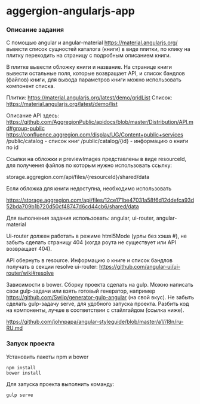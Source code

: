 # aggergion-angularjs-app
### Описание задания
С помощью angular и angular-material https://material.angularjs.org/ вывести список сущностей каталога (книги) в виде плитки, по клику на плитку переходить на страницу с подробным описанием книги.

В плитке вывести обложку книги и название. На странице книги вывести остальные поля, которые возвращает API, и список бандлов (файлов) книги, для вывода параметров книги можно использовать компонент списка.

Плитки: https://material.angularjs.org/latest/demo/gridList
Список: https://material.angularjs.org/latest/demo/list

Описание API здесь: https://github.com/AggregionPublic/apidocs/blob/master/Distribution/API.md#group-public
https://confluence.aggregion.com/display/UG/Content+public+services
/public/catalog - список книг
/public/catalog/{id} - информацию о книги по id

Ссылки на обложки и previewImages представлены в виде resourceId, для получения файлов по которым нужно использовать ссылку:

storage.aggregion.com/api/files/{resourceId}/shared/data

Если обложка для книги недоступна, необходимо использовать

https://storage.aggregion.com/api/files/12ce171be47031a58f6d12ddefca93d52bda709b1b720d50cf48747d6cd44cb6/shared/data

Для выполнения задания использовать: angular, ui-router, angular-material

Ui-router должен работать в режиме html5Mode (урлы без хэша #), не забыть сделать страницу 404 (когда роута не существует или API возвращает 404).

API обернуть в resource.
Информацию о книге и список бандлов получать в секции resolve ui-router: https://github.com/angular-ui/ui-router/wiki#resolve

Зависимости в bower. Сборку проекта сделать на gulp. Можно написать свои gulp-задачи или взять готовый генератор, например https://github.com/Swiip/generator-gulp-angular (на свой вкус).
Не забыть сделать gulp-задачу serve, для удобного запуска проекта. Разбить код на компоненты, лучше в соответствии с стайлгайдом (ссылка ниже).

https://github.com/johnpapa/angular-styleguide/blob/master/a1/i18n/ru-RU.md

### Запуск проекта
Установить пакеты npm и bower
```
npm install
bower install
```
Для запуска проекта выполнить команду:
```
gulp serve
```
